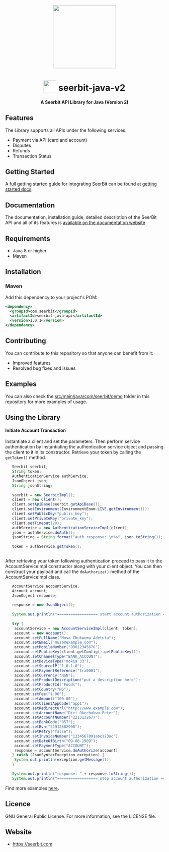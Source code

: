 
<div align="center">
 <img width="200" valign="top" src="https://res.cloudinary.com/dy2dagugp/image/upload/v1571249658/seerbit-logo_mdinom.png">
</div>


<h1 align="center">
  <img width="40" valign="bottom" src="https://res.cloudinary.com/dcksdncso/image/upload/v1579682633/java_f2iyuf.png">
  seerbit-java-v2
</h1>

<h4 align="center">
  A Seerbit API Library for Java (Version 2)
</h4>

## Features

The Library supports all APIs under the following services:
* Payment via API (card and account)
* Disputes
* Refunds
* Transaction Status

## Getting Started

A full getting started guide for integrating SeerBit can be found at [getting started docs](https://doc.seerbit.com).

## Documentation

The documentation, installation guide, detailed description of the SeerBit API and all of its features is [available on the documentation website](https://doc.seerbit.com/api/library)


## Requirements

* Java 8 or higher
* Maven


## Installation

### Maven

Add this dependency to your project's POM:

```xml
<dependency>
  <groupId>com.seerbit</groupId>
  <artifactId>seerbit-java-api</artifactId>
  <version>1.0.1</version>
</dependency>
```

## Contributing

You can contribute to this repository so that anyone can benefit from it:

* Improved features
* Resolved bug fixes and issues

## Examples  

You can also check the [src/main/java/com/seerbit/demo](https://github.com/seerbit/seerbit-java-v2/tree/master/src/main/java/com/seerbit/demo) folder in this repository for more examples of usage.

## Using the Library

<strong><h4>Initiate Account Transaction</h4></strong>
Instantiate a client and set the parameters. Then perform service authentication by instantiating the authentication service object and passing the client to it in its constructor. Retrieve your token by calling the <code>getToken()</code> method.

```java
   Seerbit seerbit;
   String token;
   AuthenticationService authService;
   JsonObject json;
   String jsonString;
    
   seerbit = new SeerbitImpl();
   client = new Client();
   client.setApiBase(seerbit.getApiBase());
   client.setEnvironment(EnvironmentEnum.LIVE.getEnvironment());
   client.setPublicKey("public_key");
   client.setPrivateKey("private_key");
   client.setTimeout(20);
   authService = new AuthenticationServiceImpl(client);
   json = authService.doAuth();
   jsonString = String.format("auth response: \n%s", json.toString());
    		
   token = authService.getToken();
   
```

After retrieving your token following authentication proceed to pass it to the AccountServiceImpl constructor along with your client object. You can then construct your payload and call the <code>doAuthorize()</code> method of the AccountServiceImpl class.


```java
   AccountService accountService;
   Account account;
   JsonObject response;
    
   response = new JsonObject();
    
   System.out.println("================== start account authorization ==================");
    
   try {
   	accountService = new AccountServiceImpl(client, token);
   	account = new Account();
   	account.setFullName("Musa Chukwuma Adetutu");
   	account.setEmail("musa@example.com");
   	account.setMobileNumber("08012345678");
   	account.setPublicKey(client.getConfig().getPublicKey());
   	account.setChannelType("BANK_ACCOUNT");
   	account.setDeviceType("nokia 33");
   	account.setSourceIP("1.0.1.0");
   	account.setPaymentReference("trx0001");
   	account.setCurrency("NGN");
   	account.setProductDescription("put a description here");
   	account.setProductId("Foods");
   	account.setCountry("NG");
   	account.setFee("1.00");
   	account.setAmount("100.00");
   	account.setClientAppCode("app1");
   	account.setRedirectUrl("http://www.example.com");
   	account.setAccountName("Diei Okechukwu Peter");
   	account.setAccountNumber("2213132677");
   	account.setBankCode("057");
   	account.setBvn("22912882998");
   	account.setRetry("false");
   	account.setInvoiceNumber("1234567891abc123ac");
   	account.setDateOfBirth("09-08-1909");
   	account.setPaymentType("ACCOUNT");
   	response = accountService.doAuthorize(account);
   } catch (JsonSyntaxException exception) {
   	System.out.println(exception.getMessage());
   }
    
   System.out.println("response: " + response.toString());
   System.out.println("================== stop account authorization ==================");
``` 

Find more examples [here](https://github.com/seerbit/seerbit-java-v1/tree/master/src/main/java/com/seerbit/demo).

## Licence
GNU General Public License. For more information, see the LICENSE file.

## Website
* https://seerbit.com

